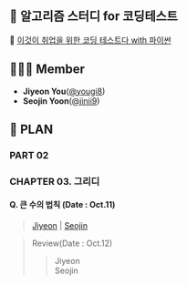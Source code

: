 ## 🍄 알고리즘 스터디 for 코딩테스트
📗 [이것이 취업을 위한 코딩 테스트다 with 파이썬](https://github.com/ndb796/python-for-coding-test)

## 🙋🏻‍♀️ Member
* **Jiyeon You**([@yougi8](https://github.com/yougi8))   
* **Seojin Yoon**([@jinii9](https://github.com/jinii9))   

## 🔆 PLAN
### PART 02
### CHAPTER 03. 그리디
#### Q. 큰 수의 법칙 (Date : Oct.11)
> [Jiyeon](https://github.com/yougi8/CodingTestStudy/blob/jiyeon/week1/ch3_2_ndb.py) | [Seojin]()   

> Review(Date : Oct.12)   
>> Jiyeon   
>> Seojin    



